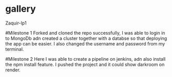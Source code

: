 # gallery
Zaquir-Ip1

#Milestone 1
Forked and cloned the repo successfully, I was able to login in to MongoDb adn created a cluster together with a databse so that deploying the app can be easier.
I also changed the username and password from my terminal.

#Milestone 2
Here I was able to create a pipeline on jenkins, adn also install the npm install feature. I pushed the project and it could show darkroom
 on render.
 

 
